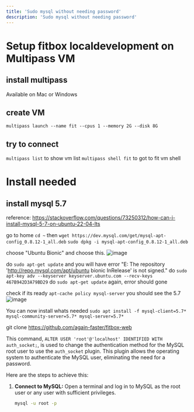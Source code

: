 ```yaml
---
title: 'Sudo mysql without needing password'
description: 'Sudo mysql without needing password'
---
```


# Setup fitbox localdevelopment on Multipass VM


## install multipass
  Available on Mac or Windows

## create VM 
`multipass launch --name fit --cpus 1 --memory 2G --disk 8G`

## try to connect
`multipass list` to show vm list
`multipass shell fit` to got to fit vm shell

# Install needed

## install mysql 5.7

reference: https://stackoverflow.com/questions/73250312/how-can-i-install-mysql-5-7-on-ubuntu-22-04-lts 

go to home `cd ~` then
`wget https://dev.mysql.com/get/mysql-apt-config_0.8.12-1_all.deb`
`sudo dpkg -i mysql-apt-config_0.8.12-1_all.deb`

choose "Ubuntu Bionic"
and choose this.
![image](https://github.com/jovyllebermudez/jovylle.com/assets/73716444/e921c1b3-19a8-466b-b1ff-ad6e14c4e5cc)

do `sudo apt-get update`  and you will have error "E: The repository 'http://repo.mysql.com/apt/ubuntu bionic InRelease' is not signed."
do `sudo apt-key adv --keyserver keyserver.ubuntu.com --recv-keys 467B942D3A79BD29`
do `sudo apt-get update` again, error should gone

check if its ready `apt-cache policy mysql-server` 
you should see the 5.7
![image](https://github.com/jovyllebermudez/jovylle.com/assets/73716444/01795839-6a78-47e7-aa4d-1a36b64fd529)

You can now install whats needed `sudo apt install -f mysql-client=5.7* mysql-community-server=5.7* mysql-server=5.7*`

git clone https://github.com/again-faster/fitbox-web 













This command, `ALTER USER 'root'@'localhost' IDENTIFIED WITH auth_socket;`, is used to change the authentication method for the MySQL root user to use the `auth_socket` plugin. This plugin allows the operating system to authenticate the MySQL user, eliminating the need for a password.


Here are the steps to achieve this:

1. **Connect to MySQL:**
   Open a terminal and log in to MySQL as the root user or any user with sufficient privileges.

   ```bash
   mysql -u root -p
   ```
